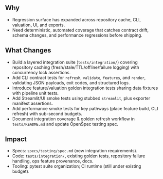 ## Why

- Regression surface has expanded across repository cache, CLI, valuation, UI, and exports.
- Need deterministic, automated coverage that catches contract drift, schema changes, and performance regressions before shipping.

## What Changes

- Build a layered integration suite (`tests/integration/`) covering repository caching (fresh/stale/TTL/offline/failure logging) with concurrency lock assertions.
- Add CLI contract tests for `refresh`, `validate`, `features`, and `render`, validating JSON payloads, exit codes, and structured logs.
- Introduce feature/valuation golden integration tests sharing data fixtures with pipeline unit tests.
- Add Streamlit/UI smoke tests using stubbed `streamlit`, plus exporter manifest assertions.
- Add performance smoke tests for key pathways (place feature build, CLI refresh) with sub-second budgets.
- Document integration coverage & golden refresh workflow in `tests/README.md` and update OpenSpec testing spec.

## Impact

- Specs: `specs/testing/spec.md` (new integration requirements).
- Code: `tests/integration/`, existing golden tests, repository failure handling, ops feature provenance, docs.
- Tooling: pytest suite organization; CI runtime (still under existing budget).
